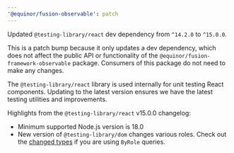 ```yaml
---
'@equinor/fusion-observable': patch
---
```


Updated `@testing-library/react` dev dependency from `^14.2.0` to `^15.0.0`.

This is a patch bump because it only updates a dev dependency, which does not affect the public API or functionality of the `@equinor/fusion-framework-observable` package. Consumers of this package do not need to make any changes.

The `@testing-library/react` library is used internally for unit testing React components. Updating to the latest version ensures we have the latest testing utilities and improvements.

Highlights from the `@testing-library/react` v15.0.0 changelog:

-   Minimum supported Node.js version is 18.0
-   New version of `@testing-library/dom` changes various roles. Check out the [changed types](https://github.com/testing-library/dom-testing-library/releases/tag/v10.0.0) if you are using `ByRole` queries.
